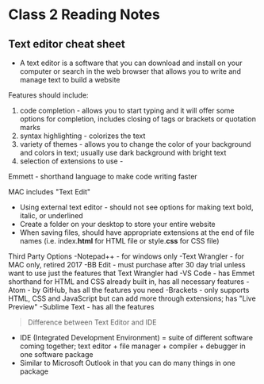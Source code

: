 # Class 2 Reading Notes

## Text editor cheat sheet

- A text editor is a software that you can download and install on your computer or search in the web browser that allows you to write and manage text to build a website

Features should include:
1. code completion - allows you to start typing and it will offer some options for completion, includes closing of tags or brackets or quotation marks
2. syntax highlighting - colorizes the text
3. variety of themes - allows you to change the color of your background and colors in text; usually use dark background with bright text
4. selection of extensions to use - 

Emmett - shorthand language to make code writing faster

MAC includes "Text Edit"
- Using external text editor - should not see options for making text bold, italic, or underlined
- Create a folder on your desktop to store your entire website
- When saving files, should have appropriate extensions at the end of file names (i.e. index.**html** for HTML file or style.**css** for CSS file)

Third Party Options
-Notepad++ - for windows only 
-Text Wrangler - for MAC only, retired 2017
-BB Edit - must purchase after 30 day trial unless want to use just the features that Text Wrangler had
-VS Code - has Emmet shorthand for HTML and CSS already built in, has all necessary features
-Atom - by GitHub, has all the features you need
-Brackets - only supports HTML, CSS and JavaScript but can add more through extensions; has "Live Preview"
-Sublime Text - has all the features

> Difference between Text Editor and IDE
- IDE (Integrated Development Environment) = suite of different software coming together; text editor + file manager + compiler + debugger in one software package
- Similar to Microsoft Outlook in that you can do many things in one package
